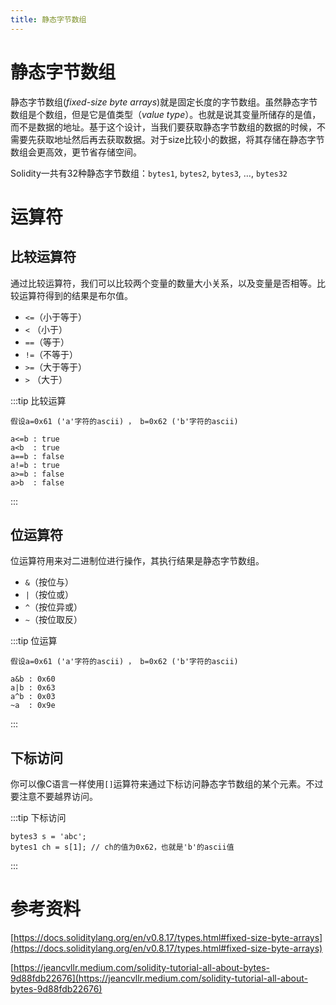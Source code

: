 ```yaml
---
title: 静态字节数组
---
```


# 静态字节数组

静态字节数组(*fixed-size byte arrays*)就是固定长度的字节数组。虽然静态字节数组是个数组，但是它是值类型（*value type*）。也就是说其变量所储存的是值，而不是数据的地址。基于这个设计，当我们要获取静态字节数组的数据的时候，不需要先获取地址然后再去获取数据。对于size比较小的数据，将其存储在静态字节数组会更高效，更节省存储空间。

Solidity一共有32种静态字节数组：`bytes1`, `bytes2`, `bytes3`, …, `bytes32`

# 运算符

## 比较运算符

通过比较运算符，我们可以比较两个变量的数量大小关系，以及变量是否相等。比较运算符得到的结果是布尔值。

- `<=`（小于等于）
- `<`  （小于）
- `==`（等于）
- `!=`（不等于）
- `>=`（大于等于）
- `>`  （大于）

:::tip 比较运算
```solidity
假设a=0x61 ('a'字符的ascii) ， b=0x62 ('b'字符的ascii)

a<=b : true
a<b  : true
a==b : false
a!=b : true
a>=b : false
a>b  : false
```
:::

## 位运算符

位运算符用来对二进制位进行操作，其执行结果是静态字节数组。

- `&`（按位与）
- `|`（按位或）
- `^`（按位异或）
- `~`（按位取反）

:::tip 位运算
```solidity
假设a=0x61 ('a'字符的ascii) ， b=0x62 ('b'字符的ascii)

a&b : 0x60
a|b : 0x63
a^b : 0x03
~a  : 0x9e
```
:::

## 下标访问

你可以像C语言一样使用`[]`运算符来通过下标访问静态字节数组的某个元素。不过要注意不要越界访问。

:::tip 下标访问
```solidity
bytes3 s = 'abc';
bytes1 ch = s[1]; // ch的值为0x62，也就是'b'的ascii值
```
:::

# 参考资料

[https://docs.soliditylang.org/en/v0.8.17/types.html#fixed-size-byte-arrays](https://docs.soliditylang.org/en/v0.8.17/types.html#fixed-size-byte-arrays)

[https://jeancvllr.medium.com/solidity-tutorial-all-about-bytes-9d88fdb22676](https://jeancvllr.medium.com/solidity-tutorial-all-about-bytes-9d88fdb22676)
